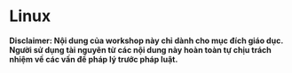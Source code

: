 # Linux

**Disclaimer: Nội dung của workshop này chỉ dành cho mục đích giáo dục. Người sử dụng tài nguyên từ các nội dung này hoàn toàn tự chịu trách nhiệm về các vấn đề pháp lý trước pháp luật.**
